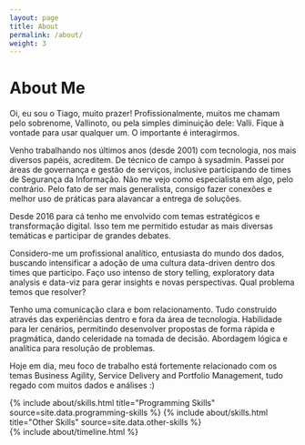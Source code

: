 ```yaml
---
layout: page
title: About
permalink: /about/
weight: 3
---
```


# **About Me**


Oi, eu sou o Tiago, muito prazer! Profissionalmente, muitos me chamam pelo sobrenome, Vallinoto, ou pela simples diminuição dele: Valli.
Fique à vontade para usar qualquer um. O importante é interagirmos.

Venho trabalhando nos últimos anos (desde 2001) com tecnologia, nos mais diversos papéis, acreditem. De técnico de campo à sysadmin. Passei por áreas de governança e gestão de serviços, inclusive participando de times de Segurança da Informação. Não me vejo como especialista em algo, pelo contrário. Pelo fato de ser mais generalista, consigo fazer conexões e melhor uso de práticas para alavancar a entrega de soluções.

Desde 2016 para cá tenho me envolvido com temas estratégicos e transformação digital. Isso tem me permitido estudar as mais diversas temáticas e participar de grandes debates.

Considero-me um profissional analítico, entusiasta do mundo dos dados, buscando intensificar a adoção de uma cultura data-driven dentro dos times que participo. Faço uso intenso de story telling, exploratory data analysis e data-viz para gerar insights e novas perspectivas. Qual problema temos que resolver?

Tenho uma comunicação clara e bom relacionamento. Tudo construído através das experiências dentro e fora da área de tecnologia. Habilidade para ler cenários, permitindo desenvolver propostas de forma rápida e pragmática, dando celeridade na tomada de decisão. Abordagem lógica e analítica para resolução de problemas.

Hoje em dia, meu foco de trabalho está fortemente relacionado com os temas Business Agility, Service Delivery and Portfolio Management, tudo regado com muitos dados e análises :)



<div class="row">
{% include about/skills.html title="Programming Skills" source=site.data.programming-skills %}
{% include about/skills.html title="Other Skills" source=site.data.other-skills %}
</div>

<div class="row">
{% include about/timeline.html %}
</div>